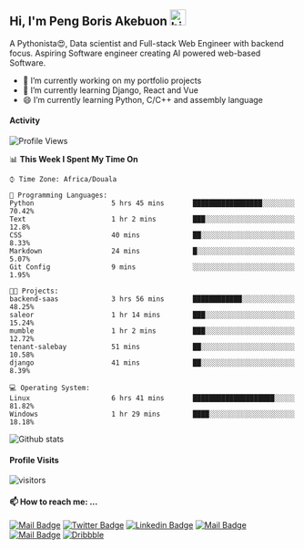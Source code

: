  ## Hi, I'm Peng Boris Akebuon <img src="https://user-images.githubusercontent.com/1303154/88677602-1635ba80-d120-11ea-84d8-d263ba5fc3c0.gif" width="28px" alt="hi">

 A Pythonista😍, Data scientist and Full-stack Web Engineer with backend focus. Aspiring Software engineer creating AI powered web-based Software.
- 🔭 I’m currently working on my portfolio projects
- 🌱 I’m currently learning Django, React and Vue
- 😄 I’m currently learning Python, C/C++ and assembly language

#### Activity
<!--START_SECTION:waka-->
![Profile Views](http://img.shields.io/badge/Profile%20Views-13-blue)

📊 **This Week I Spent My Time On** 

```text
⌚︎ Time Zone: Africa/Douala

💬 Programming Languages: 
Python                   5 hrs 45 mins       █████████████████░░░░░░░░   70.42% 
Text                     1 hr 2 mins         ███░░░░░░░░░░░░░░░░░░░░░░   12.8% 
CSS                      40 mins             ██░░░░░░░░░░░░░░░░░░░░░░░   8.33% 
Markdown                 24 mins             █░░░░░░░░░░░░░░░░░░░░░░░░   5.07% 
Git Config               9 mins              ░░░░░░░░░░░░░░░░░░░░░░░░░   1.95%

🐱‍💻 Projects: 
backend-saas             3 hrs 56 mins       ████████████░░░░░░░░░░░░░   48.25% 
saleor                   1 hr 14 mins        ███░░░░░░░░░░░░░░░░░░░░░░   15.24% 
mumble                   1 hr 2 mins         ███░░░░░░░░░░░░░░░░░░░░░░   12.72% 
tenant-salebay           51 mins             ██░░░░░░░░░░░░░░░░░░░░░░░   10.58% 
django                   41 mins             ██░░░░░░░░░░░░░░░░░░░░░░░   8.39%

💻 Operating System: 
Linux                    6 hrs 41 mins       ████████████████████░░░░░   81.82% 
Windows                  1 hr 29 mins        ████░░░░░░░░░░░░░░░░░░░░░   18.18%

```


<!--END_SECTION:waka-->


![Github stats](https://github-readme-stats.vercel.app/api?username=itzomen&theme=vue&show_icons=true&count_private=true)
 
 #### Profile Visits 

![visitors](https://visitor-badge.glitch.me/badge?page_id=itzomen)

#### 📫 How to reach me: ...

[![Mail Badge](https://img.shields.io/badge/-itzomen-c0392b?style=flat&labelColor=c0392b&logo=gmail&logoColor=white)](mailto:peng.akebuon2468@gmail.com)
[![Twitter Badge](https://img.shields.io/badge/-@itz_omen-1ca0f1?style=flat&labelColor=1ca0f1&logo=twitter&logoColor=white&link=https://twitter.com/itz_omen)](https://twitter.com/itz_omen/) [![Linkedin Badge](https://img.shields.io/badge/-Peng_Boris_Akebuon-0e76a8?style=flat&labelColor=0e76a8&logo=linkedin&logoColor=white)](https://www.linkedin.com/in/peng-boris-akebuon-0b8ba0195/)
 [![Mail Badge](https://img.shields.io/badge/-Academy_Omen-e74c3c?style=flat&labelColor=e74c3c&logo=youtube&logoColor=white)](https://www.youtube.com/channel/UCknaAfNfqKQDQFnqP2zMA6A)  [![Mail Badge](https://img.shields.io/badge/-@itz_an_omen-5851DB?style=flat&labelColor=5851DB&logo=instagram&logoColor=white)](https://instagram.com/itz_an_omen)  [![Dribbble](https://img.shields.io/badge/-itzomen-ea4c89?style=flat&label&logo=dribbble&logoColor=white)](https://dribbble.com/itzomen)
